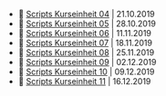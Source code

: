 - 🔗 [Scripts Kurseinheit 04](04.md) | 21.10.2019
- 🔗 [Scripts Kurseinheit 05](05.md) | 28.10.2019
- 🔗 [Scripts Kurseinheit 06](06.md) | 11.11.2019
- 🔗 [Scripts Kurseinheit 07](07.md) | 18.11.2019
- 🔗 [Scripts Kurseinheit 08](08.md) | 25.11.2019
- 🔗 [Scripts Kurseinheit 09](09.md) | 02.12.2019
- 🔗 [Scripts Kurseinheit 10](10.md) | 09.12.2019
- 🔗 [Scripts Kurseinheit 11](11.md) | 16.12.2019
